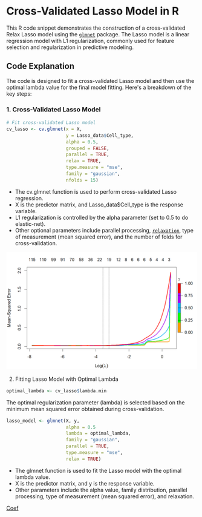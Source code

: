# Cross-Validated Lasso Model in R

This R code snippet demonstrates the construction of a cross-validated Relax Lasso model using the [`glmnet`](https://glmnet.stanford.edu/index.html) package. 
The Lasso model is a linear regression model with L1 regularization, commonly used for feature selection and regularization in predictive modeling.

## Code Explanation

The code is designed to fit a cross-validated Lasso model and then use the optimal lambda value for the final model fitting. Here's a breakdown of the key steps:

### 1. Cross-Validated Lasso Model

```R
# Fit cross-validated Lasso model
cv_lasso <- cv.glmnet(x = X,
                      y = Lasso_data$Cell_type, 
                      alpha = 0.5, 
                      grouped = FALSE,
                      parallel = TRUE,
                      relax = TRUE,
                      type.measure = "mse",
                      family = "gaussian",
                      nfolds = 15)
```
- The cv.glmnet function is used to perform cross-validated Lasso regression.
- X is the predictor matrix, and Lasso_data$Cell_type is the response variable.
- L1 regularization is controlled by the alpha parameter (set to 0.5 to do elastic-net).
- Other optional parameters include parallel processing, [`relaxation`](https://glmnet.stanford.edu/articles/relax.html), type of measurement (mean squared error), and the number of folds for cross-validation.

![mse](mse_cv_LASSO.png)

2. Fitting Lasso Model with Optimal Lambda

```R
optimal_lambda <- cv_lasso$lambda.min
```
The optimal regularization parameter (lambda) is selected based on the minimum mean squared error obtained during cross-validation.

```R
lasso_model <- glmnet(X, y, 
                      alpha = 0.5 
                      lambda = optimal_lambda,
                      family = "gaussian",
                      parallel = TRUE,
                      type.measure = "mse",
                      relax = TRUE)
```
- The glmnet function is used to fit the Lasso model with the optimal lambda value.
- X is the predictor matrix, and y is the response variable.
- Other parameters include the alpha value, family distribution, parallel processing, type of measurement (mean squared error), and relaxation.

[Coef]()
